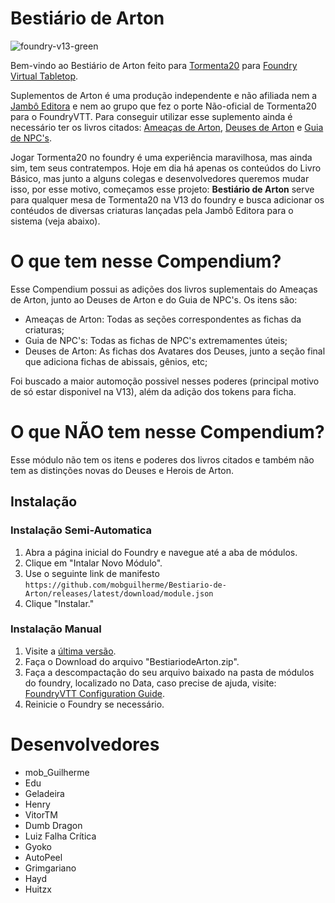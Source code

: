 # Bestiário de Arton

![foundry-v13-green](https://img.shields.io/badge/foundry-v13-green)

Bem-vindo ao Bestiário de Arton feito para [Tormenta20](https://gitlab.com/vizael/Tormenta20/) para [Foundry Virtual Tabletop](https://foundryvtt.com/).

Suplementos de Arton é uma produção independente e não afiliada nem a [Jambô Editora](https://jamboeditora.com.br/) e nem ao grupo que fez o porte Não-oficial de Tormenta20 para o FoundryVTT. Para conseguir utilizar esse suplemento ainda é necessário ter os livros citados: [Ameaças de Arton](https://jamboeditora.com.br/produto/ameacas-de-arton-2/), [Deuses de Arton](https://jamboeditora.com.br/produto/tormenta20-deuses-de-arton/) e [Guia de NPC's](https://jamboeditora.com.br/produto/tormenta20-guia-de-npcs/).

Jogar Tormenta20 no foundry é uma experiência maravilhosa, mas ainda sim, tem seus contratempos. Hoje em dia há apenas os conteúdos do Livro Básico, mas junto a alguns colegas e desenvolvedores queremos mudar isso, por esse motivo, começamos esse projeto: **Bestiário de Arton** serve para qualquer mesa de Tormenta20 na V13 do foundry e busca adicionar os contéudos de diversas criaturas lançadas pela Jambô Editora para o sistema (veja abaixo).

# O que tem nesse Compendium?

Esse Compendium possui as adições dos livros suplementais do  Ameaças de Arton, junto ao Deuses de Arton e do Guia de NPC's. Os itens são:
- Ameaças de Arton: Todas as seções correspondentes as fichas da criaturas;
- Guia de NPC's: Todas as fichas de NPC's extremamentes úteis;
- Deuses de Arton: As fichas dos Avatares dos Deuses, junto a seção final que adiciona fichas de abissais, gênios, etc;

Foi buscado a maior automoção possivel nesses poderes (principal motivo de só estar disponivel na V13), além da adição dos tokens para ficha.

# O que NÃO tem nesse Compendium?

Esse módulo não tem os itens e poderes dos livros citados e também não tem as distinções novas do Deuses e Herois de Arton.

## Instalação

### Instalação Semi-Automatica

1. Abra a página inicial do Foundry e navegue até a aba de módulos. 
2. Clique em "Intalar Novo Módulo".
3. Use o seguinte link de manifesto `https://github.com/mobguilherme/Bestiario-de-Arton/releases/latest/download/module.json`
4. Clique "Instalar."

### Instalação Manual

1. Visite a [última versão](https://github.com/mobguilherme/Bestiario-de-Arton/releases/download/v0.8.1/bestiario-de-arton.zip).
2. Faça o Download do arquivo "BestiariodeArton.zip".
3. Faça a descompactação do seu arquivo baixado na pasta de módulos do foundry, localizado no Data, caso precise de ajuda, visite: [FoundryVTT Configuration Guide](https://foundryvtt.com/article/configuration/#where-user-data '‌').
4. Reinicie o Foundry se necessário.

# Desenvolvedores 
- mob_Guilherme
- Edu
- Geladeira
- Henry
- VitorTM
- Dumb Dragon
- Luiz Falha Crítica
- Gyoko
- AutoPeel
- Grimgariano
- Hayd
- Huitzx
